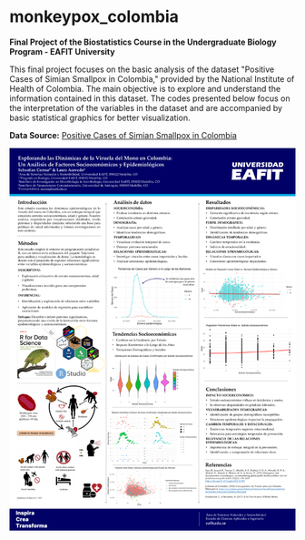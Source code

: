 # monkeypox_colombia
**Final Project of the Biostatistics Course in the Undergraduate Biology Program - EAFIT University**

This final project focuses on the basic analysis of the dataset "Positive Cases of Simian Smallpox in Colombia," provided by the National Institute of Health of Colombia. The main objective is to explore and understand the information contained in this dataset. The codes presented below focus on the interpretation of the variables in the dataset and are accompanied by basic statistical graphics for better visualization.

**Data Source:** [Positive Cases of Simian Smallpox in Colombia](https://www.datos.gov.co/Salud-y-Protecci-n-Social/Casos-positivos-de-Viruela-s-mica-en-Colombia/tmet-yeek)

![Poster 2023 EAFIT](poster.png)

